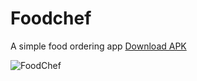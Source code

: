 # Foodchef
A simple food ordering app
[Download APK](https://drive.google.com/uc?export=download&id=0BxO1OO7236O_cVk2YV9XU1g2cWFfRXFBWGxMNDFrQjhHZW9J)

![FoodChef](https://drive.google.com/uc?id=0BxO1OO7236O_UVJKZ3Ywalh4bjQ "FoodChef app preview")
